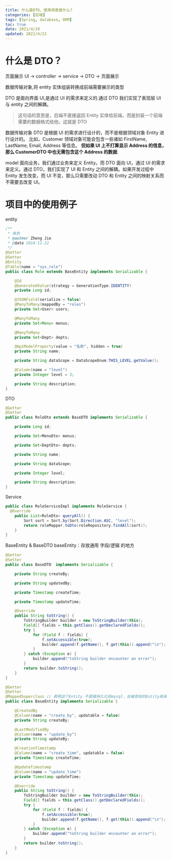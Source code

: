 ```yaml
---
title: 什么是DTO，使用场景是什么?
categories: [后端]
tags: [Spring, database, ORM]
toc: true
date: 2021/4/19
updated: 2021/4/22
---
```


# 什么是 DTO？

页面展示 UI -> controller -> service -> DTO -> 页面展示

数据传输对象,将 entity 实体组装转换成前端需要展示的类型

<!-- more -->

DTO 是面向界面 UI,是通过 UI 的需求来定义的.通过 DTO 我们实现了表现层 UI 与 entity 之间的解耦。

> 这句话的意思是，后端不直接返回 Entity 实体给前端，而是封装一个前端需要的数据格式给他。这就是 DTO

数据传输对象 DTO 是根据 UI 的需求进行设计的，而不是根据领域对象 Entity 进行设计的。
比如，Customer 领域对象可能会包含一些诸如 FirstName, LastName, Email, Address 等信息。
**但如果 UI 上不打算显示 Address 的信息，那么 CustomerDTO 中也无需包含这个 Address 的数据**.

model 面向业务，我们通过业务来定义 Entity。而 DTO 面向 UI，通过 UI 的需求来定义。通过 DTO，我们实现了 UI 和 Entity 之间的解耦。如果开发过程中 Entity 发生改变，而 UI 不变，那么只需要改动 DTO 和 Entity 之间的映射关系而不需要去改变 UI。

# 项目中的使用例子

entity

```java
/**
 * 角色
 * @author Zheng Jie
 * @date 2018-11-22
 */
@Getter
@Setter
@Entity
@Table(name = "sys_role")
public class Role extends BaseEntity implements Serializable {

    @Id
    @GeneratedValue(strategy = GenerationType.IDENTITY)
    private Long id;

    @JSONField(serialize = false)
    @ManyToMany(mappedBy = "roles")
    private Set<User> users;

    @ManyToMany
    private Set<Menu> menus;

    @ManyToMany
    private Set<Dept> depts;

    @ApiModelProperty(value = "名称", hidden = true)
    private String name;

    private String dataScope = DataScopeEnum.THIS_LEVEL.getValue();

    @Column(name = "level")
    private Integer level = 3;

    private String description;
}

```

DTO

```java
@Getter
@Setter
public class RoleDto extends BaseDTO implements Serializable {

    private Long id;

    private Set<MenuDto> menus;

    private Set<DeptDto> depts;

    private String name;

    private String dataScope;

    private Integer level;

    private String description;
}

```

Service

```Java
public class RoleServiceImpl implements RoleService {
  @Override
    public List<RoleDto> queryAll() {
        Sort sort = Sort.by(Sort.Direction.ASC, "level");
        return roleMapper.toDto(roleRepository.findAll(sort));
    }
}
```

BaseEntity & BaseDTO
baseEntity：存放通用 字段/逻辑 的地方

```java
@Getter
@Setter
public class BaseDTO  implements Serializable {

    private String createBy;

    private String updatedBy;

    private Timestamp createTime;

    private Timestamp updateTime;

    @Override
    public String toString() {
        ToStringBuilder builder = new ToStringBuilder(this);
        Field[] fields = this.getClass().getDeclaredFields();
        try {
            for (Field f : fields) {
                f.setAccessible(true);
                builder.append(f.getName(), f.get(this)).append("\n");
            }
        } catch (Exception e) {
            builder.append("toString builder encounter an error");
        }
        return builder.toString();
    }
}

@Getter
@Setter
@MappedSuperclass // 表明这个Entity 不直接持久化到mysql，会被其他的Entity继承。
public class BaseEntity implements Serializable {

    @CreatedBy
    @Column(name = "create_by", updatable = false)
    private String createBy;

    @LastModifiedBy
    @Column(name = "update_by")
    private String updateBy;

    @CreationTimestamp
    @Column(name = "create_time", updatable = false)
    private Timestamp createTime;

    @UpdateTimestamp
    @Column(name = "update_time")
    private Timestamp updateTime;

    @Override
    public String toString() {
        ToStringBuilder builder = new ToStringBuilder(this);
        Field[] fields = this.getClass().getDeclaredFields();
        try {
            for (Field f : fields) {
                f.setAccessible(true);
                builder.append(f.getName(), f.get(this)).append("\n");
            }
        } catch (Exception e) {
            builder.append("toString builder encounter an error");
        }
        return builder.toString();
    }
}

```
